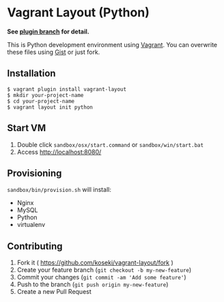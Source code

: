 # Vagrant Layout (Python)

**See [plugin branch](https://github.com/koseki/vagrant-layout/tree/plugin) for detail.**

This is Python development environment using [Vagrant](https://www.vagrantup.com/). You can overwrite these files using [Gist](https://gist.github.com/) or just fork.

## Installation

```console
$ vagrant plugin install vagrant-layout
$ mkdir your-project-name
$ cd your-project-name
$ vagrant layout init python
```

## Start VM

1. Double click `sandbox/osx/start.command` or `sandbox/win/start.bat`
2. Access [http://localhost:8080/](http://localhost:8080/)

## Provisioning

`sandbox/bin/provision.sh` will install:

 * Nginx
 * MySQL
 * Python
 * virtualenv

## Contributing

1. Fork it ( https://github.com/koseki/vagrant-layout/fork )
2. Create your feature branch (`git checkout -b my-new-feature`)
3. Commit your changes (`git commit -am 'Add some feature'`)
4. Push to the branch (`git push origin my-new-feature`)
5. Create a new Pull Request
